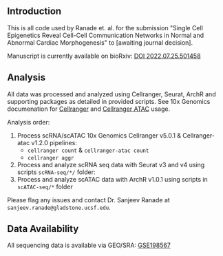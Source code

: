 ## Introduction

This is all code used by Ranade et. al. for the submission "Single Cell Epigenetics Reveal Cell-Cell Communication Networks in Normal and Abnormal Cardiac Morphogenesis" to [awaiting journal decision].

Manuscript is currently available on bioRxiv: [DOI 2022.07.25.501458](https://www.biorxiv.org/content/10.1101/2022.07.25.501458v1)

## Analysis
All data was processed and analyzed using Cellranger, Seurat, ArchR and supporting packages as detailed in provided scripts. See 10x Genomics documenation for [Cellranger](https://support.10xgenomics.com/single-cell-gene-expression/software/pipelines/latest/what-is-cell-ranger) and [Cellranger ATAC](https://support.10xgenomics.com/single-cell-atac/software/pipelines/latest/what-is-cell-ranger-atac) usage.

Analysis order:

1. Process scRNA/scATAC 10x Genomics Cellranger v5.0.1 & Cellranger-atac v1.2.0 pipelines:
   - `cellranger count` & `cellranger-atac count`
   - `cellranger aggr`
2. Process and analyze scRNA seq data with Seurat v3 and v4 using scripts `scRNA-seq/*/` folder:
3. Process and analyze scATAC data with ArchR v1.0.1 using scripts in `scATAC-seq/*` folder

Please flag any issues and contact Dr. Sanjeev Ranade at `sanjeev.ranade@gladstone.ucsf.edu`.

## Data Availability

All sequencing data is available via GEO/SRA: [GSE198567](https://www.ncbi.nlm.nih.gov/geo/query/acc.cgi?acc=GSE198567)